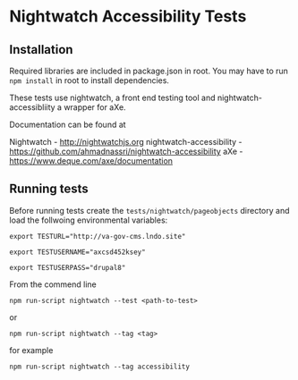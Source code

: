 # Nightwatch Accessibility Tests

## Installation
Required libraries are included in package.json in root. You may have to run `npm install` in root to install dependencies. 

These tests use nightwatch, a front end testing tool and nightwatch-accessibliity a wrapper for aXe. 

Documentation can be found at 

Nightwatch - http://nightwatchjs.org
nightwatch-accessibility - https://github.com/ahmadnassri/nightwatch-accessibility 
aXe - https://www.deque.com/axe/documentation

## Running tests
Before running tests create the `tests/nightwatch/pageobjects` directory and load the follwoing environmental variables:

`export TESTURL="http://va-gov-cms.lndo.site"`

`export TESTUSERNAME="axcsd452ksey"`

`export TESTUSERPASS="drupal8"`

From the commend line 

`npm run-script nightwatch --test <path-to-test>`
 
or

`npm run-script nightwatch --tag <tag>`

for example

`npm run-script nightwatch --tag accessibility`



